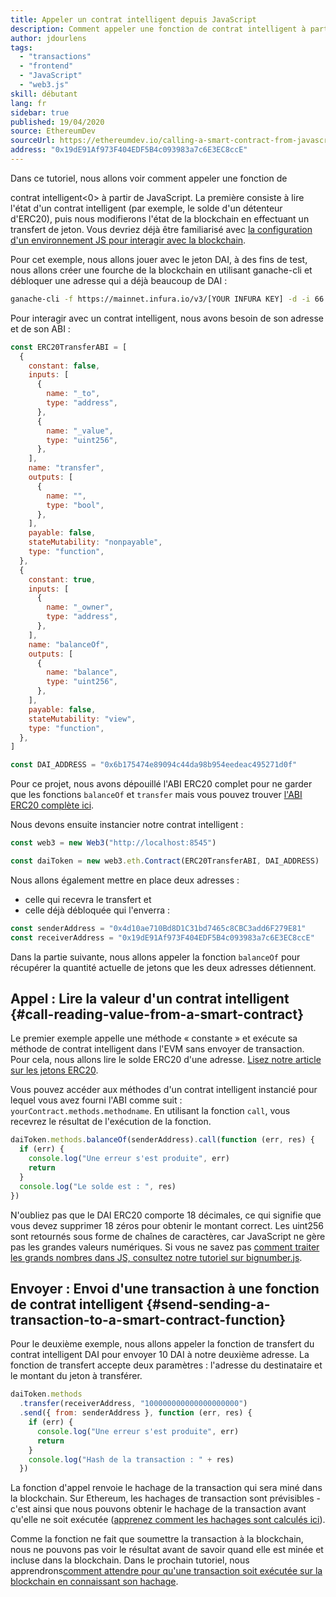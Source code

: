 ```yaml
---
title: Appeler un contrat intelligent depuis JavaScript
description: Comment appeler une fonction de contrat intelligent à partir de JavaScript en utilisant un exemple de jeton Dai
author: jdourlens
tags:
  - "transactions"
  - "frontend"
  - "JavaScript"
  - "web3.js"
skill: débutant
lang: fr
sidebar: true
published: 19/04/2020
source: EthereumDev
sourceUrl: https://ethereumdev.io/calling-a-smart-contract-from-javascript/
address: "0x19dE91Af973F404EDF5B4c093983a7c6E3EC8ccE"
---
```


Dans ce tutoriel, nous allons voir comment appeler une fonction de

contrat intelligent<0> à partir de JavaScript. La première consiste à lire l'état d'un contrat intelligent (par exemple, le solde d'un détenteur d'ERC20), puis nous modifierons l'état de la blockchain en effectuant un transfert de jeton. Vous devriez déjà être familiarisé avec [la configuration d'un environnement JS pour interagir avec la blockchain](/developers/tutorials/set-up-web3js-to-use-ethereum-in-javascript/).</p>

Pour cet exemple, nous allons jouer avec le jeton DAI, à des fins de test, nous allons créer une fourche de la blockchain en utilisant ganache-cli et débloquer une adresse qui a déjà beaucoup de DAI :

```bash
ganache-cli -f https://mainnet.infura.io/v3/[YOUR INFURA KEY] -d -i 66 1 --unlock 0x4d10ae710Bd8D1C31bd7465c8CBC3add6F279E81
```

Pour interagir avec un contrat intelligent, nous avons besoin de son adresse et de son ABI :

```js
const ERC20TransferABI = [
  {
    constant: false,
    inputs: [
      {
        name: "_to",
        type: "address",
      },
      {
        name: "_value",
        type: "uint256",
      },
    ],
    name: "transfer",
    outputs: [
      {
        name: "",
        type: "bool",
      },
    ],
    payable: false,
    stateMutability: "nonpayable",
    type: "function",
  },
  {
    constant: true,
    inputs: [
      {
        name: "_owner",
        type: "address",
      },
    ],
    name: "balanceOf",
    outputs: [
      {
        name: "balance",
        type: "uint256",
      },
    ],
    payable: false,
    stateMutability: "view",
    type: "function",
  },
]

const DAI_ADDRESS = "0x6b175474e89094c44da98b954eedeac495271d0f"
```

Pour ce projet, nous avons dépouillé l'ABI ERC20 complet pour ne garder que les fonctions `balanceOf` et `transfer` mais vous pouvez trouver [l'ABI ERC20 complète ici](https://ethereumdev.io/abi-for-erc20-contract-on-ethereum/).

Nous devons ensuite instancier notre contrat intelligent :

```js
const web3 = new Web3("http://localhost:8545")

const daiToken = new web3.eth.Contract(ERC20TransferABI, DAI_ADDRESS)
```

Nous allons également mettre en place deux adresses :

- celle qui recevra le transfert et
- celle déjà débloquée qui l'enverra :

```js
const senderAddress = "0x4d10ae710Bd8D1C31bd7465c8CBC3add6F279E81"
const receiverAddress = "0x19dE91Af973F404EDF5B4c093983a7c6E3EC8ccE"
```

Dans la partie suivante, nous allons appeler la fonction `balanceOf` pour récupérer la quantité actuelle de jetons que les deux adresses détiennent.

## Appel : Lire la valeur d'un contrat intelligent {#call-reading-value-from-a-smart-contract}

Le premier exemple appelle une méthode « constante » et exécute sa méthode de contrat intelligent dans l'EVM sans envoyer de transaction. Pour cela, nous allons lire le solde ERC20 d'une adresse. [Lisez notre article sur les jetons ERC20](/developers/tutorials/understand-the-erc-20-token-smart-contract/).

Vous pouvez accéder aux méthodes d'un contrat intelligent instancié pour lequel vous avez fourni l'ABI comme suit : `yourContract.methods.methodname`. En utilisant la fonction `call`, vous recevrez le résultat de l'exécution de la fonction.

```js
daiToken.methods.balanceOf(senderAddress).call(function (err, res) {
  if (err) {
    console.log("Une erreur s'est produite", err)
    return
  }
  console.log("Le solde est : ", res)
})
```

N'oubliez pas que le DAI ERC20 comporte 18 décimales, ce qui signifie que vous devez supprimer 18 zéros pour obtenir le montant correct. Les uint256 sont retournés sous forme de chaînes de caractères, car JavaScript ne gère pas les grandes valeurs numériques. Si vous ne savez pas [comment traiter les grands nombres dans JS, consultez notre tutoriel sur bignumber.js](https://ethereumdev.io/how-to-deal-with-big-numbers-in-javascript/).

## Envoyer : Envoi d'une transaction à une fonction de contrat intelligent {#send-sending-a-transaction-to-a-smart-contract-function}

Pour le deuxième exemple, nous allons appeler la fonction de transfert du contrat intelligent DAI pour envoyer 10 DAI à notre deuxième adresse. La fonction de transfert accepte deux paramètres : l'adresse du destinataire et le montant du jeton à transférer.

```js
daiToken.methods
  .transfer(receiverAddress, "100000000000000000000")
  .send({ from: senderAddress }, function (err, res) {
    if (err) {
      console.log("Une erreur s'est produite", err)
      return
    }
    console.log("Hash de la transaction : " + res)
  })
```

La fonction d'appel renvoie le hachage de la transaction qui sera miné dans la blockchain. Sur Ethereum, les hachages de transaction sont prévisibles - c'est ainsi que nous pouvons obtenir le hachage de la transaction avant qu'elle ne soit exécutée ([apprenez comment les hachages sont calculés ici](https://ethereum.stackexchange.com/questions/45648/how-to-calculate-the-assigned-txhash-of-a-transaction)).

Comme la fonction ne fait que soumettre la transaction à la blockchain, nous ne pouvons pas voir le résultat avant de savoir quand elle est minée et incluse dans la blockchain. Dans le prochain tutoriel, nous apprendrons[comment attendre pour qu'une transaction soit exécutée sur la blockchain en connaissant son hachage](https://ethereumdev.io/waiting-for-a-transaction-to-be-mined-on-ethereum-with-js/).
